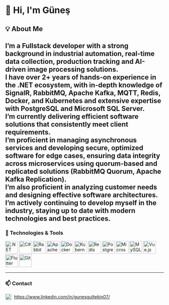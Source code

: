 # 👋 Hi, I'm Güneş  

## 💡 About Me  
I’m a Fullstack developer with a strong background in industrial automation, real-time data collection, production tracking and AI-driven image processing solutions.  
I have over 2+ years of hands-on experience in the **.NET ecosystem**, with in-depth knowledge of **SignalR**, **RabbitMQ**, **Apache Kafka**, **MQTT**, **Redis**, **Docker**, and **Kubernetes** and extensive expertise with **PostgreSQL** and **Microsoft SQL Server**.  
I’m currently delivering efficient software solutions that consistently meet client requirements.  
I’m proficient in managing asynchronous services and developing secure, optimized software for edge cases, ensuring data integrity across microservices using quorum-based and replicated solutions (**RabbitMQ Quorum**, **Apache Kafka Replication**).  
I’m also proficient in analyzing customer needs and designing effective software architectures.  
I’m actively continuing to develop myself in the industry, staying up to date with modern technologies and best practices.  
---


### 🔧 Technologies & Tools  

<p align="left">
  <img class="tech-icon" src="https://cdn.jsdelivr.net/gh/devicons/devicon/icons/dotnetcore/dotnetcore-original.svg" width="40" height="40" title=".NET"/>
  <img class="tech-icon" src="https://cdn.jsdelivr.net/gh/devicons/devicon/icons/csharp/csharp-original.svg" width="40" height="40" title="C#"/>
  <img class="tech-icon" src="https://www.vectorlogo.zone/logos/rabbitmq/rabbitmq-icon.svg" width="40" height="40" title="RabbitMQ"/>
  <img class="tech-icon" src="https://cdn.worldvectorlogo.com/logos/kafka.svg" width="40" height="40" title="Apache Kafka"/>
  <img class="tech-icon" src="https://cdn.jsdelivr.net/gh/devicons/devicon/icons/docker/docker-original.svg" width="40" height="40" title="Docker"/>
  <img class="tech-icon" src="https://cdn.jsdelivr.net/gh/devicons/devicon/icons/kubernetes/kubernetes-plain.svg" width="40" height="40" title="Kubernetes"/>
  <img class="tech-icon" src="https://cdn.jsdelivr.net/gh/devicons/devicon/icons/redis/redis-original.svg" width="40" height="40" title="Redis"/>
  <img class="tech-icon" src="https://cdn.jsdelivr.net/gh/devicons/devicon/icons/postgresql/postgresql-original.svg" width="40" height="40" title="PostgreSQL"/>
  <img class="tech-icon" src="https://cdn.jsdelivr.net/gh/devicons/devicon/icons/microsoftsqlserver/microsoftsqlserver-plain.svg" width="40" height="40" title="Microsoft SQL Server"/>
  <img class="tech-icon" src="https://cdn.jsdelivr.net/gh/devicons/devicon/icons/mysql/mysql-original.svg" width="40" height="40" title="MySQL"/>
  <img class="tech-icon" src="https://cdn.jsdelivr.net/gh/devicons/devicon/icons/vuejs/vuejs-original.svg" width="40" height="40" title="Vue.js"/>
  <img class="tech-icon" src="https://cdn.jsdelivr.net/gh/devicons/devicon/icons/flutter/flutter-original.svg" width="40" height="40" title="Flutter (Dart)"/>
  <img class="tech-icon" src="https://cdn.jsdelivr.net/gh/devicons/devicon/icons/git/git-original.svg" width="40" height="40" title="Git"/>
</p>

---

### **📫 Contact**  

<p align="left" style="display: flex; align-items: center; gap: 8px;">
  <a href="https://www.linkedin.com/in/gunesgultekin07/" target="_blank">
    <img src="https://cdn.jsdelivr.net/gh/devicons/devicon/icons/linkedin/linkedin-original.svg" width="20" height="20"/>
  </a>
  <a href="https://www.linkedin.com/in/gunesgultekin07/" target="_blank">
    https://www.linkedin.com/in/gunesgultekin07/
  </a>
</p>
